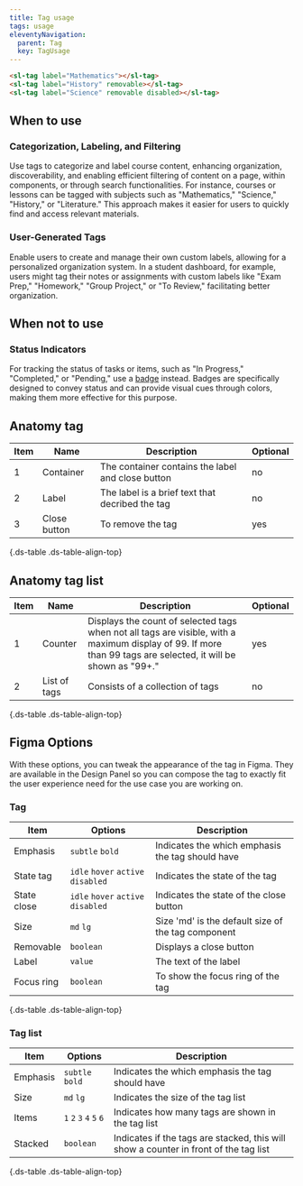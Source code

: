 ```yaml
---
title: Tag usage
tags: usage
eleventyNavigation:
  parent: Tag
  key: TagUsage
---
```

<section class="no-heading">

<div class="ds-example">
<sl-tag label="Mathematics"></sl-tag>
<sl-tag label="History" removable></sl-tag>
<sl-tag label="Science" removable disabled></sl-tag>
</div>

<div class="ds-code">

  ```html
<sl-tag label="Mathematics"></sl-tag>
<sl-tag label="History" removable></sl-tag>
<sl-tag label="Science" removable disabled></sl-tag>
  ```

</div>
</section>

<section>

## When to use

### Categorization, Labeling, and Filtering
Use tags to categorize and label course content, enhancing organization, discoverability, and enabling efficient filtering of content on a page, within components, or through search functionalities. For instance, courses or lessons can be tagged with subjects such as "Mathematics," "Science," "History," or "Literature." This approach makes it easier for users to quickly find and access relevant materials.


### User-Generated Tags
Enable users to create and manage their own custom labels, allowing for a personalized organization system. In a student dashboard, for example, users might tag their notes or assignments with custom labels like "Exam Prep," "Homework," "Group Project," or "To Review," facilitating better organization.


</section>

<section>

## When not to use

### Status Indicators
For tracking the status of tasks or items, such as "In Progress," "Completed," or "Pending," use a [badge](/categories/components/badge/usage) instead. Badges are specifically designed to convey status and can provide visual cues through colors, making them more effective for this purpose.


</section>

<section>

## Anatomy tag

<div class="ds-table-wrapper">

|Item|Name| Description | Optional|
|-|-|-|-|
|1|Container |The container contains the label and close button |no|
|2|Label |The label is a brief text that decribed the tag |no|
|3|Close button |To remove the tag |yes|

{.ds-table .ds-table-align-top}

</div>

## Anatomy tag list

<div class="ds-table-wrapper">

|Item|Name| Description | Optional|
|-|-|-|-|
|1|Counter |Displays the count of selected tags when not all tags are visible, with a maximum display of 99. If more than 99 tags are selected, it will be shown as "99+." |yes|
|2|List of tags | Consists of a collection of tags |no|

{.ds-table .ds-table-align-top}

</div>

</section>

<section>

## Figma Options

With these options, you can tweak the appearance of the tag in Figma. They are available in the Design Panel so you can compose the tag to exactly fit the user experience need for the use case you are working on.

### Tag 

<div class="ds-table-wrapper">

|Item|Options|Description|
|-|-|-|
|Emphasis|`subtle` `bold`|Indicates the which emphasis the tag should have|
|State tag|`idle` `hover` `active` `disabled` |Indicates the state of the tag|
|State close|`idle` `hover` `active` `disabled`|Indicates the state of the close button|
|Size|`md` `lg`|Size 'md' is the default size of the tag component |
|Removable|`boolean`|Displays a close button|
|Label|`value`|The text of the label|
|Focus ring|`boolean`|To show the focus ring of the tag|

{.ds-table .ds-table-align-top}

</div>

### Tag list

<div class="ds-table-wrapper">

|Item|Options|Description|
|-|-|-|
|Emphasis|`subtle` `bold`|Indicates the which emphasis the tag should have|
|Size|`md` `lg`|Indicates the size of the tag list |
|Items|`1` `2` `3` `4` `5` `6`|Indicates how many tags are shown in the tag list|
|Stacked|`boolean`|Indicates if the tags are stacked, this will show a counter in front of the tag list|

{.ds-table .ds-table-align-top}

</div>

</section>
